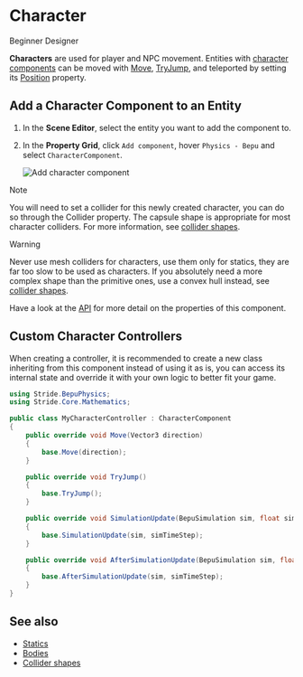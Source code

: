 # Character

<span class="badge text-bg-primary">Beginner</span>
<span class="badge text-bg-success">Designer</span>

**Characters** are used for player and NPC movement. Entities with [character components](xref:Stride.BepuPhysics.CharacterComponent) can be moved with [Move](xref:Stride.BepuPhysics.CharacterComponent.Move\(Stride.Core.Mathematics.Vector3\)), [TryJump](xref:Stride.BepuPhysics.CharacterComponent.TryJump), and teleported by setting its [Position](xref:Stride.BepuPhysics.BodyComponent.Position) property.

## Add a Character Component to an Entity

1. In the **Scene Editor**, select the entity you want to add the component to.

2. In the **Property Grid**, click `Add component`, hover `Physics - Bepu` and select `CharacterComponent`.

    ![Add character component](media/add-character-component.png)

> [!Note]
> You will need to set a collider for this newly created character, you can do so through the Collider property. The capsule shape is appropriate for most character colliders. For more information, see [collider shapes](collider-shapes.md).

> [!WARNING]
> Never use mesh colliders for characters, use them only for statics, they are far too slow to be used as characters. If you absolutely need a more complex shape than the primitive ones, use a convex hull instead, see [collider shapes](collider-shapes.md).

Have a look at the [API](xref:Stride.BepuPhysics.CharacterComponent) for more detail on the properties of this component.

## Custom Character Controllers

When creating a controller, it is recommended to create a new class inheriting from this component instead of using it as is, you can access its internal state and override it with your own logic to better fit your game.

```cs
using Stride.BepuPhysics;
using Stride.Core.Mathematics;

public class MyCharacterController : CharacterComponent
{
    public override void Move(Vector3 direction)
    {
        base.Move(direction);
    }

    public override void TryJump()
    {
        base.TryJump();
    }

    public override void SimulationUpdate(BepuSimulation sim, float simTimeStep)
    {
        base.SimulationUpdate(sim, simTimeStep);
    }

    public override void AfterSimulationUpdate(BepuSimulation sim, float simTimeStep)
    {
        base.AfterSimulationUpdate(sim, simTimeStep);
    }
}
```

## See also

* [Statics](static-colliders.md)
* [Bodies](rigid-bodies.md)
* [Collider shapes](collider-shapes.md)